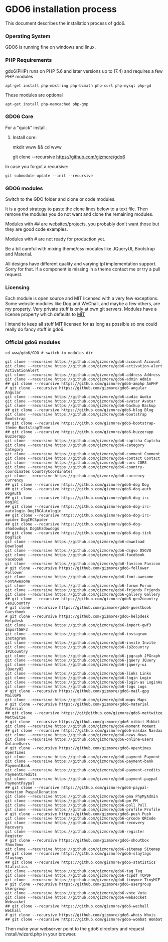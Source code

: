 # GDO6 installation process

This document describes the installation process of gdo6.

### Operating System

GDO6 is running fine on windows and linux.


### PHP Requirements

gdo6(PHP) runs on PHP 5.6 and later versions up to (7.4) and requires a few PHP modules

    apt-get install php-mbstring php-bcmath php-curl php-mysql php-gd

These modules are optional

    apt-get install php-memcached php-gmp


### GDO6 Core

For a "quick" install.

1. Install core:

    mkdir www && cd www
    
    git clone --recursive https://github.com/gizmore/gdo6

In case you forgot a recursive:

    git submodule update --init --recursive


### GDO6 modules

Switch to the GDO folder and clone or code modules.

It is a good strategy to paste the clone lines below to a text file.
Then remove the modules you do not want and clone the remaining modules.

Modules with ## are websites/projects, you probably don't want those but they are good code examples.

Modules with # are not ready for production yet.

Be a bit careful with mixing theme/css modules like JQueryUI, Bootstrap and Material.

All designs have different quality and varying tpl implementation support.
Sorry for that.
If a component is missing in a theme contact me or try a pull request.

### Licensing

Each module is open source and MIT licensed with a very few exceptions.
Some website modules like Dog and WeChall, and maybe a few others, are my property.
Very private stuff is only at own git servers.
Modules have a license property which defaults to [MIT](LICENSE_MIT)

I intend to keep all stuff MIT licensed for as long as possible so one could really do fancy stuff in gdo6.

### Official gdo6 modules


    cd www/gdo6/GDO # switch to modules dir

    git clone --recursive https://github.com/gizmore/gdo6-account Account
    git clone --recursive https://github.com/gizmore/gdo6-activation-alert ActivationAlert
    git clone --recursive https://github.com/gizmore/gdo6-address Address
    git clone --recursive https://github.com/gizmore/gdo6-admin Admin
    ## git clone --recursive https://github.com/gizmore/gdo6-amphp AmPHP
    # git clone --recursive https://github.com/gizmore/gdo6-angular Angular
    git clone --recursive https://github.com/gizmore/gdo6-audio Audio
    git clone --recursive https://github.com/gizmore/gdo6-avatar Avatar
    git clone --recursive https://github.com/gizmore/gdo6-backup Backup
    ## git clone --recursive https://github.com/gizmore/gdo6-blog Blog
    git clone --recursive https://github.com/gizmore/gdo6-bootstrap Bootstrap
    ## git clone --recursive https://github.com/gizmore/gdo6-bootstrap-theme BootstrapTheme
    ## git clone --recursive https://github.com/gizmore/gdo6-buzzerapp Buzzerapp
    git clone --recursive https://github.com/gizmore/gdo6-captcha Captcha
    git clone --recursive https://github.com/gizmore/gdo6-category Category
    git clone --recursive https://github.com/gizmore/gdo6-comment Comment
    git clone --recursive https://github.com/gizmore/gdo6-contact Contact
    git clone --recursive https://github.com/gizmore/gdo6-cors CORS
    git clone --recursive https://github.com/gizmore/gdo6-country-coordinates CountryCoordinates
    git clone --recursive https://github.com/gizmore/gdo6-currency Currency
    ## git clone --recursive https://github.com/gizmore/gdo6-dog Dog
    ## git clone --recursive https://github.com/gizmore/gdo6-dog-auth DogAuth
    ## git clone --recursive https://github.com/gizmore/gdo6-dog-irc DogIRC
    ## git clone --recursive https://github.com/gizmore/gdo6-dog-irc-autologin DogIRCAutologin
    ## git clone --recursive https://github.com/gizmore/gdo6-dog-irc-spider DogIRCSpider
    ## git clone --recursive https://github.com/gizmore/gdo6-dog-shadowdogs DogShadowdogs
    ## git clone --recursive https://github.com/gizmore/gdo6-dog-tick DogTick
    git clone --recursive https://github.com/gizmore/gdo6-download Download
    git clone --recursive https://github.com/gizmore/gdo6-dsgvo DSGVO
    git clone --recursive https://github.com/gizmore/gdo6-facebook Facebook
    git clone --recursive https://github.com/gizmore/gdo6-favicon Favicon
    # git clone --recursive https://github.com/gizmore/gdo6-follower Follower
    git clone --recursive https://github.com/gizmore/gdo6-font-awesome FontAwesome
    git clone --recursive https://github.com/gizmore/gdo6-forum Forum
    git clone --recursive https://github.com/gizmore/gdo6-friends Friends
    git clone --recursive https://github.com/gizmore/gdo6-gallery Gallery
    ## git clone --recursive https://github.com/gizmore/gdo6-geo2country Geo2Country
    # git clone --recursive https://github.com/gizmore/gdo6-guestbook Guestbook
    # git clone --recursive https://github.com/gizmore/gdo6-helpdesk Helpdesk
    git clone --recursive https://github.com/gizmore/gdo6-import-gwf3 ImportGWF3
    git clone --recursive https://github.com/gizmore/gdo6-instagram Instagram
    git clone --recursive https://github.com/gizmore/gdo6-invite Invite
    git clone --recursive https://github.com/gizmore/gdo6-ip2country IP2Country
    git clone --recursive https://github.com/gizmore/gdo6-jpgraph JPGraph
    git clone --recursive https://github.com/gizmore/gdo6-jquery JQuery
    git clone --recursive https://github.com/gizmore/gdo6-jquery-ui JQueryUI
    git clone --recursive https://github.com/gizmore/gdo6-links Links
    git clone --recursive https://github.com/gizmore/gdo6-login Login
    git clone --recursive https://github.com/gizmore/gdo6-login-as LoginAs
    git clone --recursive https://github.com/gizmore/gdo6-logs Logs
    # git clone --recursive https://github.com/gizmore/gdo6-mail-gpg MailGPG
    git clone --recursive https://github.com/gizmore/gdo6-maps Maps
    # git clone --recursive https://github.com/gizmore/gdo6-material Material
    ## git clone --recursive https://git@github.com/gizmore/gdo6-mettwitze Mettwitze
    # git clone --recursive https://github.com/gizmore/gdo6-mibbit Mibbit
    git clone --recursive https://github.com/gizmore/gdo6-moment Moment
    ## git clone --recursive https://github.com/gizmore/gdo6-nasdax Nasdax
    git clone --recursive https://github.com/gizmore/gdo6-news News
    git clone --recursive https://github.com/gizmore/gdo6-online-users OnlineUsers
    # git clone --recursive https://github.com/gizmore/gdo6-opentimes OpenTimes
    git clone --recursive https://github.com/gizmore/gdo6-payment Payment
    git clone --recursive https://github.com/gizmore/gdo6-payment-bank PaymentBank
    git clone --recursive https://github.com/gizmore/gdo6-payment-credits PaymentCredits
    git clone --recursive https://github.com/gizmore/gdo6-payment-paypal PaymentPaypal
    ## git clone --recursive https://github.com/gizmore/gdo6-paypal-donation PaypalDonation
    git clone --recursive https://github.com/gizmore/gdo6-pma PhpMyAdmin
    git clone --recursive https://github.com/gizmore/gdo6-pm PM
    git clone --recursive https://github.com/gizmore/gdo6-poll Poll
    git clone --recursive https://github.com/gizmore/gdo6-profile Profile
    # git clone --recursive https://github.com/gizmore/gdo6-push Push
    git clone --recursive https://github.com/gizmore/gdo6-qrcode QRCode
    git clone --recursive https://github.com/gizmore/gdo6-recovery Recovery
    git clone --recursive https://github.com/gizmore/gdo6-register Register
    # git clone --recursive https://github.com/gizmore/gdo6-shoutbox Shoutbox
    git clone --recursive https://github.com/gizmore/gdo6-sitemap Sitemap
    ## git clone --recursive https://github.com/gizmore/gdo6-slaytags Slaytags
    ## git clone --recursive https://github.com/gizmore/gdo6-statistics Statistics
    git clone --recursive https://github.com/gizmore/gdo6-tag Tag
    git clone --recursive https://github.com/gizmore/gdo6-tcpdf TCPDF
    git clone --recursive https://github.com/gizmore/gdo6-tinymce TinyMCE
    # git clone --recursive https://github.com/gizmore/gdo6-usergroup Usergroup
    git clone --recursive https://github.com/gizmore/gdo6-vote Vote
    git clone --recursive https://github.com/gizmore/gdo6-websocket Websocket
    ## git clone --recursive https://github.com/gizmore/gdo6-wechall WeChall
    # git clone --recursive https://github.com/gizmore/gdo6-whois Whois
    ## git clone --recursive https://github.com/gizmore/gdo6-wombat Wombat
    
Then make your webserver point to the gdo6 directory and request install/wizard.php in your browser.

    
